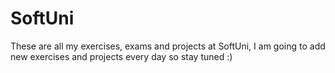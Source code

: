 # SoftUni
These are all my exercises, exams and projects at SoftUni, 
I am going to add new exercises and projects every day so stay tuned :)
